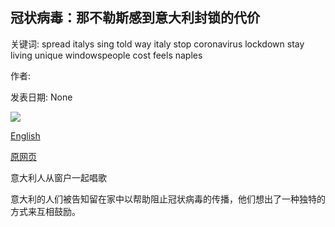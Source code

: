 ## 冠状病毒：那不勒斯感到意大利封锁的代价

关键词: spread italys sing told way italy stop coronavirus lockdown stay living unique windowspeople cost feels naples

作者: 

发表日期: None

![](https://ichef.bbci.co.uk/news/1024/branded_news/18311/production/_112098099_p08c59ym.jpg)

[English](Coronavirus%3A%20Naples%20feels%20the%20cost%20of%20Italy%27s%20lockdown.md)

[原网页](https://www.bbc.com/news/world-europe-52508828)

意大利人从窗户一起唱歌

意大利的人们被告知留在家中以帮助阻止冠状病毒的传播，他们想出了一种独特的方式来互相鼓励。